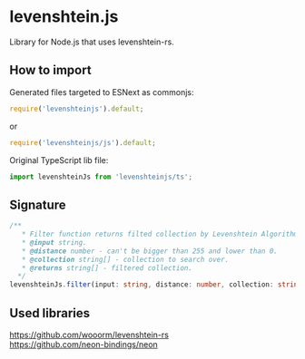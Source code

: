 # levenshtein.js

Library for Node.js that uses levenshtein-rs.

## How to import

Generated files targeted to ESNext as commonjs:

```js
require('levenshteinjs').default;
```

or

```js
require('levenshteinjs/js').default;
```

Original TypeScript lib file:

```ts
import levenshteinJs from 'levenshteinjs/ts';
```

## Signature

```ts
/**
   * Filter function returns filted collection by Levenshtein Algorithm.
   * @input string.
   * @distance number - can't be bigger than 255 and lower than 0.
   * @collection string[] - collection to search over.
   * @returns string[] - filtered collection.
  */
levenshteinJs.filter(input: string, distance: number, collection: string[]): string[];
```

## Used libraries

https://github.com/wooorm/levenshtein-rs  
https://github.com/neon-bindings/neon
